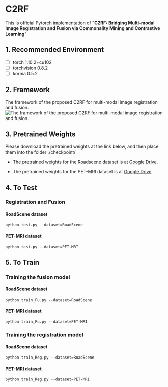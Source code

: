 #  C2RF

This is official Pytorch implementation of "**C2RF: Bridging Multi-modal Image Registration and Fusion via Commonality Mining and Contrastive Learning**"

## 1. Recommended Environment
 - [ ] torch  1.10.2+cu102
 - [ ] torchvision 0.8.2 
 - [ ] kornia 0.5.2

## 2. Framework
The framework of the proposed C2RF for multi-modal image registration and fusion.
![The framework of the proposed C2RF for multi-modal image registration and fusion.](https://github.com/QinglongYan-hub/C2RF/blob/main/C2RF/Framework.png)

## 3. Pretrained Weights
Please download the pretrained weights at the link below, and then place them into the folder ./checkpoint/
- The pretrained weights for the Roadscene dataset is at [Google Drive](https://drive.google.com/drive/folders/1wOSVg9CsqZBJkHWYMGD1kCER9tThSxYk?usp=sharing).

- The pretrained weights for the PET-MRI dataset is at [Google Drive](https://drive.google.com/drive/folders/1M99NDvcnk71iZUVC6BlYyRvAKIZlUIK6?usp=sharing).

## 4. To Test
### Registration and Fusion 
#### RoadScene dataset    
    python test.py --dataset=RoadScene 
#### PET-MRI dataset
    python test.py --dataset=PET-MRI

## 5. To Train
### Training the fusion model 
#### RoadScene dataset
    python train_Fu.py --dataset=RoadScene
#### PET-MRI dataset
    python train_Fu.py --dataset=PET-MRI

### Training the registration model 
#### RoadScene dataset
    python train_Reg.py --dataset=RoadScene
#### PET-MRI dataset
    python train_Reg.py --dataset=PET-MRI
